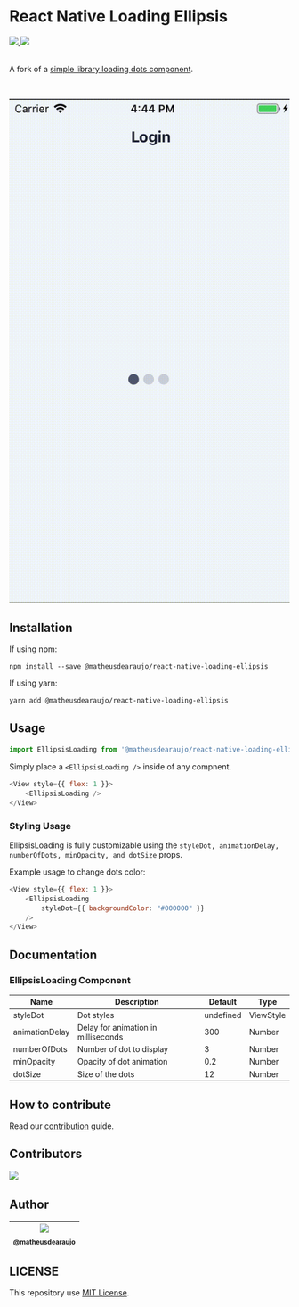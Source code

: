 # React Native Loading Ellipsis

<div>
    <a href="https://github.com/matheusdearaujo/react-native-loading-ellipsis/issues">
        <img src="https://img.shields.io/github/issues/matheusdearaujo/react-native-loading-ellipsis">
    </a>
    <a href="https://github.com/matheusdearaujo/react-native-loading-ellipsis/pulls">
        <img src="https://img.shields.io/github/issues-pr/matheusdearaujo/react-native-loading-ellipsis">
    </a>
</div>

<br>

A fork of a [simple library loading dots component](https://github.com/JanidHam/react-native-loading-ellipsis).

<br>

![](.github/assets/ellipsis-loading.gif)


## Installation
If using npm:

```
npm install --save @matheusdearaujo/react-native-loading-ellipsis
```

If using yarn:

```
yarn add @matheusdearaujo/react-native-loading-ellipsis
```

## Usage
```js
import EllipsisLoading from '@matheusdearaujo/react-native-loading-ellipsis'
```

Simply place a `<EllipsisLoading />` inside of any compnent.

```js
<View style={{ flex: 1 }}>
    <EllipsisLoading />
</View>
```

### Styling Usage
EllipsisLoading is fully customizable using the `styleDot, animationDelay, numberOfDots, minOpacity, and dotSize` props.

Example usage to change dots color:

```js
<View style={{ flex: 1 }}>
    <EllipsisLoading
        styleDot={{ backgroundColor: "#000000" }}
    />
</View>
```

## Documentation

### EllipsisLoading Component
| Name                      | Description                              | Default     | Type   |
|---------------------------|------------------------------------------|-------------|--------|
| styleDot                  | Dot styles                               | undefined      | ViewStyle |
| animationDelay            | Delay for animation in milliseconds      | 300         | Number |
| numberOfDots              | Number of dot to display                 | 3           | Number |
| minOpacity                | Opacity of dot animation                 | 0.2         | Number |
| dotSize                   | Size of the dots                         | 12          | Number |

## How to contribute
Read our [contribution](/CONTRIBUTING.md) guide.

## Contributors
<a href="https://github.com/matheusdearaujo/react-native-loading-ellipsis/graphs/contributors"><img src="https://contrib.rocks/image?repo=matheusdearaujo/react-native-loading-ellipsis" /></a>

## Author
| [<img src="https://avatars.githubusercontent.com/u/61164981?v=3&s=115"><br><sub>@matheusdearaujo</sub>](https://github.com/matheusdearaujo) |
| :-----------------------------------------------------------------------------------------------------------------------------------------: |

## LICENSE
This repository use [MIT License](/LICENSE).
